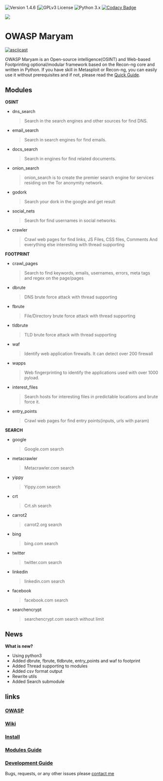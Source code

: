 ![Version 1.4.6](https://img.shields.io/badge/Version-1.4.6-green.svg)
[![GPLv3 License](https://img.shields.io/badge/License-GPLv3-red.svg)
![Python 3.x](https://img.shields.io/badge/Python-3.x-green.svg)
[![Codacy Badge](https://api.codacy.com/project/badge/Grade/40d81c48b3444ee78ffc6c5c8639134c)](https://www.codacy.com/manual/saeeddhqan/Maryam?utm_source=github.com&amp;utm_medium=referral&amp;utm_content=saeeddhqan/Maryam&amp;utm_campaign=Badge_Grade)

<img src="https://owasp.org/assets/images/logo.png">

# OWASP Maryam

[![asciicast](https://asciinema.org/a/316888.svg)](https://asciinema.org/a/316888)

OWASP Maryam is an Open-source intelligence(OSINT) and Web-based Footprinting optional/modular framework based on the Recon-ng core and written in Python.
If you have skill in Metasploit or Recon-ng, you can easily use it without prerequisites and if not, please read the [Quick Guide](https://github.com/saeeddhqan/Maryam/wiki#quick-guide).

## Modules
**OSINT**

 - dns_search
	> Search in the search engines and other sources for find DNS.
 - email_search
	> Search in search engines for find emails.
 - docs_search
	> Search in engines for find related documents. 
 - onion_search
	> onion_search is to create the premier search engine for services residing on the Tor anonymity network.
 - godork	
	> Search your dork in the google and get result
 - social_nets
	> Search for find usernames in social networks.
 - crawler
	> Crawl web pages for find links, JS Files, CSS files, Comments And everything else interesting with thread supporting
	
**FOOTPRINT**
 - crawl_pages
	> Search to find keywords, emails, usernames, errors, meta tags and regex on the page/pages
 - dbrute 
	> DNS brute force attack with thread supporting
 - fbrute 
	> File/Directory brute force attack with thread supporting
 - tldbrute
	> TLD brute force attack with thread supporting
 - waf
	> Identify web application firewalls. It can detect over 200 firewall
 - wapps        
	> Web fingerprinting to identify the applications used with over 1000 pyload.
 - interest_files
	> Search hosts for interesting files in predictable locations and brute force it.
 - entry_points
	> Crawl web pages for find entry points(inputs, urls with param)

**SEARCH**
 - google
	> Google.com search
 - metacrawler 
	> Metacrawler.com search
 - yippy 
	> Yippy.com search
 - crt
	> Crt.sh search
 - carrot2
	> carrot2.org search
 - bing
	> bing.com search
 - twitter
	> twitter.com search
 - linkedin
	> linkedin.com search
 - facebook
	> facebook.com search
 - searchencrypt
	> searchencrypt.com search without limit
## News
**What is new?**

 - Using python3
 - Added dbrute, fbrute, tldbrute, entry_points and waf to footprint
 - Added Thread supporting to modules
 - Added csv format output
 - Rewrite utils
 - Added Search submodule
 
## links
### [OWASP](https://owasp.org/www-project-maryam/)
### [Wiki](https://github.com/saeeddhqan/maryam/wiki)
### [Install](https://github.com/saeeddhqan/maryam/wiki#install)
### [Modules Guide](https://github.com/saeeddhqan/maryam/wiki/modules)
### [Development Guide](https://github.com/saeeddhqan/maryam/wiki/Development-Guide)

Bugs, requests, or any other issues please [contact me](mailto:saeed.dehghan@owasp.org)
